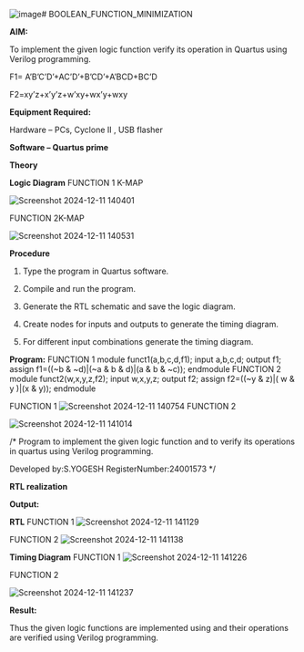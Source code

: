 ![image](https://github.com/user-attachments/assets/c78b026c-bcf0-4ce5-848b-b04dbd3531d8)# BOOLEAN_FUNCTION_MINIMIZATION

**AIM:**

To implement the given logic function verify its operation in Quartus using Verilog programming.

F1= A’B’C’D’+AC’D’+B’CD’+A’BCD+BC’D 

F2=xy’z+x’y’z+w’xy+wx’y+wxy

**Equipment Required:**

Hardware – PCs, Cyclone II , USB flasher

**Software – Quartus prime**

**Theory**

**Logic Diagram**
FUNCTION 1 K-MAP

![Screenshot 2024-12-11 140401](https://github.com/user-attachments/assets/4911dc87-09e3-4a7c-a851-66027cac30c6)

FUNCTION 2K-MAP
  
![Screenshot 2024-12-11 140531](https://github.com/user-attachments/assets/4d2ba29d-eed9-4c70-b49b-e798a2a49b09)

**Procedure**

1.	Type the program in Quartus software.

2.	Compile and run the program.

3.	Generate the RTL schematic and save the logic diagram.

4.	Create nodes for inputs and outputs to generate the timing diagram.

5.	For different input combinations generate the timing diagram.


**Program:**
FUNCTION 1
module funct1(a,b,c,d,f1);
input a,b,c,d;
output f1;
assign f1=((~b & ~d)|(~a & b & d)|(a & b & ~c));
endmodule
FUNCTION 2
module funct2(w,x,y,z,f2);
input w,x,y,z;
output f2;
assign f2=((~y & z)|( w & y )|(x & y));
endmodule

FUNCTION 1
![Screenshot 2024-12-11 140754](https://github.com/user-attachments/assets/5e010837-625d-43a3-9d13-76c4cc0cb8d7)
FUNCTION 2

![Screenshot 2024-12-11 141014](https://github.com/user-attachments/assets/393550c9-78ee-4ca9-91d2-830aac7c6d89)


/* Program to implement the given logic function and to verify its operations in quartus using Verilog programming. 

Developed by:S.YOGESH
RegisterNumber:24001573 */


**RTL realization**

**Output:**

**RTL**
FUNCTION 1
![Screenshot 2024-12-11 141129](https://github.com/user-attachments/assets/681ddd5a-2cf5-4650-af6f-14bb7d8088d3)

FUNCTION 2
![Screenshot 2024-12-11 141138](https://github.com/user-attachments/assets/3d52669a-295a-49e8-94d5-23a22ba87c96)

**Timing Diagram**
FUNCTION 1
![Screenshot 2024-12-11 141226](https://github.com/user-attachments/assets/1502827a-19e1-4be5-b381-4dce37869f52)

FUNCTION 2

![Screenshot 2024-12-11 141237](https://github.com/user-attachments/assets/64b00edb-298f-444a-9eeb-fd0dd5d89dc1)

**Result:**

Thus the given logic functions are implemented using and their operations are verified using Verilog programming.

